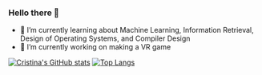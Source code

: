 ### Hello there 👋

- 🌱 I’m currently learning about Machine Learning, Information Retrieval, Design of Operating Systems, and Compiler Design
- 🔭 I’m currently working on making a VR game

[![Cristina's GitHub stats](https://github-readme-stats.vercel.app/api?username=cristina95138&show_icons=true&theme=tokyonight)](https://github.com/anuraghazra/github-readme-stats)
[![Top Langs](https://github-readme-stats.vercel.app/api/top-langs/?username=cristina95138&layout=compact&show_icons=true&theme=tokyonight&langs_count=8&exclude_repo=CS105_Stock_News_Analysis,CS171_MachineLearning&hide=GDB,CMake,Makefile)](https://github.com/anuraghazra/github-readme-stats)

<!--
**cristina95138/cristina95138** is a ✨ _special_ ✨ repository because its `README.md` (this file) appears on your GitHub profile.

Here are some ideas to get you started:

- 👯 I’m looking to collaborate on ...
- 🤔 I’m looking for help with ...
- 💬 Ask me about ...
- 📫 How to reach me: ...
- 😄 Pronouns: ...
- ⚡ Fun fact: ...
-->
